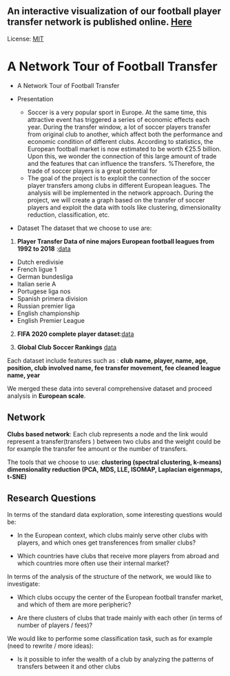 ## An interactive visualization of our football player transfer network is published online. [Here](https://zx-joe.github.io/Soccer_Transfer_Network/) 

License: [MIT](https://opensource.org/licenses/MIT)

#  A Network Tour of Football Transfer

- A Network Tour of Football Transfer

- Presentation
  - Soccer is a very popular sport in Europe. At the same time, this attractive event has triggered a series of economic effects each year. During the transfer window, a lot of soccer players transfer from original club to another, which affect both the performance and economic condition of different clubs.
    According to statistics, the European football market is now estimated to be worth €25.5 billion. Upon this, we wonder the connection of this large amount of trade and the features that can influence the transfers. %Therefore, the trade of soccer players is a great potential for 
  - The goal of the project is to exploit the connection of the soccer player transfers among clubs in different European leagues. The analysis will be implemented in the network approach. During the project, we will create a graph based on the transfer of soccer players and exploit the data with tools like clustering, dimensionality reduction, classification, etc.

- Dataset
  The dataset that we choose to use are: 

1. __Player Transfer Data of nine majors European football leagues from 1992 to 2018__ :[data](https://github.com/ewenme/transfers/tree/master/data) 		

- Dutch eredivisie
- French ligue 1
- German bundesliga
- Italian serie A
- Portugese liga nos
- Spanish primera division
-  Russian premier liga
-  English championship
-  English Premier League

2. __FIFA 2020 complete player dataset__:[data](https://www.kaggle.com/stefanoleone992/fifa-20-complete-player-dataset) 

3.  __Global Club Soccer Rankings__  [data](https://projects.fivethirtyeight.com/global-club-soccer-rankings/)

Each dataset include features such as : __club name,	player, name,	age,	position,	club involved name,	fee	transfer movement,	fee cleaned	league name,	year__

We merged  these data into several comprehensive dataset and proceed analysis in **European scale**.

## Network
__Clubs based network__: Each club represents a node and the link would represent a transfer(transfers ) between two clubs and the weight could be for example the transfer fee amount or the number of transfers.
    
The tools that we choose to use:
__clustering (spectral clustering, k-means)
dimensionality reduction (PCA, MDS, LLE, ISOMAP, Laplacian eigenmaps, t-SNE)__



## Research Questions

In terms of the standard data exploration, some interesting questions would be:

- In the European context, which clubs mainly serve other clubs with players, and which ones get transferences from smaller clubs?

- Which countries have clubs that receive more players from abroad and which countries more often use their internal market?

In terms of the analysis of the structure of the network, we would like to investigate:

- Which clubs occupy the center of the European football transfer market, and which of them are more peripheric?

- Are there clusters of clubs that trade mainly with each other (in terms of number of players / fees)?

We would like to performe some classification task, such as for example (need to rewrite / more ideas):

- Is it possible to infer the wealth of a club by analyzing the patterns of transfers between it and other clubs





